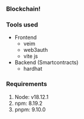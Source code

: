 ### Blockchain!

### Tools used

- Frontend
  - veim
  - web3auth
  - vite js
- Backend (Smartcontracts)
  - hardhat

### Requirements

1. Node: v18.12.1
2. npm: 8.19.2
3. pnpm: 9.10.0
